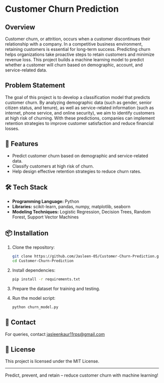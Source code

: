# Customer Churn Prediction

## Overview

Customer churn, or attrition, occurs when a customer discontinues their relationship with a company. In a competitive business environment, retaining customers is essential for long-term success. Predicting churn helps organizations take proactive steps to retain customers and minimize revenue loss. This project builds a machine learning model to predict whether a customer will churn based on demographic, account, and service-related data.

## Problem Statement

The goal of this project is to develop a classification model that predicts customer churn. By analyzing demographic data (such as gender, senior citizen status, and tenure), as well as service-related information (such as internet, phone service, and online security), we aim to identify customers at high risk of churning. With these predictions, companies can implement retention strategies to improve customer satisfaction and reduce financial losses.

## 🚀 Features

* Predict customer churn based on demographic and service-related data.
* Classify customers at high risk of churn.
* Help design effective retention strategies to reduce churn rates.

## 🛠️ Tech Stack

* **Programming Language:** Python
* **Libraries:** scikit-learn, pandas, numpy, matplotlib, seaborn
* **Modeling Techniques:** Logistic Regression, Decision Trees, Random Forest, Support Vector Machines

## 📦 Installation

1. Clone the repository:

   ```bash
   git clone https://github.com/Jasleen-05/Customer-Churn-Prediction.git
   cd Customer-Churn-Prediction
   ```

2. Install dependencies:

   ```bash
   pip install -r requirements.txt
   ```

3. Prepare the dataset for training and testing.

4. Run the model script:

   ```bash
   python churn_model.py
   ```

## 📧 Contact

For queries, contact jasleenkaur11rps@gmail.com

## 📜 License

This project is licensed under the MIT License.

---

Predict, prevent, and retain – reduce customer churn with machine learning!
